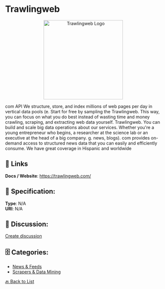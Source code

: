 # Trawlingweb
<p align="center">
    <img width="256" src="https://raw.githubusercontent.com/apis-list/apis-list/main/apis/trawlingweb/logo_256x256.png" alt="Trawlingweb Logo"/>
</p>

com API We structure, store, and index millions of web pages per day in vertical data pools (e.  Start for free by sampling the Trawlingweb. This way, you can focus on what you do best instead of wasting time and money crawling, scraping, and extracting web data yourself. Trawlingweb.  You can build and scale big data operations about our services. Whether you're a young entrepreneur who begins, a researcher at the science lab or an executive at the head of a big company. g.  news, blogs). com provides on-demand access to structured news data that you can easily and efficiently consume.  We have great coverage in Hispanic and worldwide

##  🔗 Links
**Docs / Website**: https://trawlingweb.com/

## 🧬 Specification:
**Type**: N/A  
**URI**: N/A

## 💬 Discussion:
[Create discussion](https://github.com/apis-list/apis-list/discussions/new)

## 🗄️ Categories:
- [News & Feeds](https://github.com/apis-list/apis-list#news--feeds)
- [Scrapers & Data Mining](https://github.com/apis-list/apis-list#scrapers--data-mining)




[🔙 Back to List](https://github.com/apis-list/apis-list)
